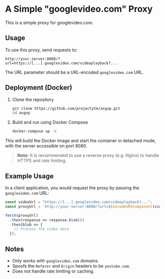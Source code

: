 # A Simple "googlevideo.com" Proxy

This is a simple proxy for googlevideo.com.

## Usage

To use this proxy, send requests to:

```
http://your-server:8080/?url=https://[...].googlevideo.com/videoplayback?...
```

The URL parameter should be a URL-encoded `googlevideo.com` URL.

## Deployment (Docker)

1. Clone the repository
   ```bash
   git clone https://github.com/projectytm/asgvp.git
   cd asgvp
   ```

2. Build and run using Docker Compose
   ```bash
   docker-compose up -d
   ```

This will build the Docker image and start the container in detached mode, with the server accessible on port 8080.

> **Note:** It is recommended to use a reverse proxy (e.g. Nginx) to handle HTTPS and rate limiting.

## Example Usage

In a client application, you would request the proxy by passing the `googlevideo.com` URL:

```javascript
const videoUrl = "https://[...].googlevideo.com/videoplayback?...";
const proxyUrl = `http://your-server:8080/?url=${encodeURIComponent(videoUrl)}`;

fetch(proxyUrl)
  .then(response => response.blob())
  .then(blob => {
    // Process the video data
  });
```

## Notes

- Only works with `googlevideo.com` domains.
- Spoofs the `Referer` and `Origin` headers to be `youtube.com`.
- Does not handle rate limiting or caching.
